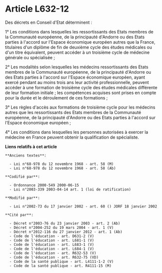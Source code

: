 # Article L632-12

Des décrets en Conseil d'Etat déterminent :

1° Les conditions dans lesquelles les ressortissants des Etats membres de la Communauté européenne, de la principauté
d'Andorre ou des Etats parties à l'accord sur l'Espace économique européen autres que la France, titulaires d'un diplôme de
fin de deuxième cycle des études médicales ou d'un titre équivalent, peuvent accéder à un troisième cycle de médecine
générale ou spécialisée ;

2° Les modalités selon lesquelles les médecins ressortissants des Etats membres de la Communauté européenne, de la
principauté d'Andorre ou des Etats parties à l'accord sur l'Espace économique européen, ayant exercé pendant au moins trois
ans leur activité professionnelle, peuvent accéder à une formation de troisième cycle des études médicales différente de leur
formation initiale ; les compétences acquises sont prises en compte pour la durée et le déroulement de ces formations ;

3° Les règles d'accès aux formations de troisième cycle pour les médecins autres que les ressortissants des Etats membres de
la Communauté européenne, de la principauté d'Andorre ou des Etats parties à l'accord sur l'Espace économique européen ;

4° Les conditions dans lesquelles les personnes autorisées à exercer la médecine en France peuvent obtenir la qualification
de spécialiste.

**Liens relatifs à cet article**

	**Anciens textes**:

	  - Loi n°68-978 du 12 novembre 1968 - art. 58 (M)
	  - Loi n°68-978 du 12 novembre 1968 - art. 58 (Ab)

	**Codifié par**:

	  - Ordonnance 2000-549 2000-06-15
	  - Loi n°2003-339 2003-04-14 art. 1 (loi de ratification)

	**Modifié par**:

	  - Loi n°2002-73 du 17 janvier 2002 - art. 60 () JORF 18 janvier 2002

	**Cité par**:

	  - Décret n°2003-76 du 23 janvier 2003 - art. 2 (Ab)
	  - Décret n°2004-252 du 19 mars 2004 - art. 1 (V)
	  - Décret n°2012-116 du 27 janvier 2012 - art. 1 (Ab)
	  - Code de l'éducation - art. D631-2 (V)
	  - Code de l'éducation - art. L681-1 (V)
	  - Code de l'éducation - art. L683-1 (V)
	  - Code de l'éducation - art. L684-1 (V)
	  - Code de l'éducation - art. R632-53 (V)
	  - Code de l'éducation - art. R632-75 (VD)
	  - Code de la santé publique - art. L4111-1-2 (V)
	  - Code de la santé publique - art. R4111-15 (M)
